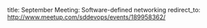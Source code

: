 title: September Meeting:  Software-defined networking
redirect_to: http://www.meetup.com/sddevops/events/189958362/